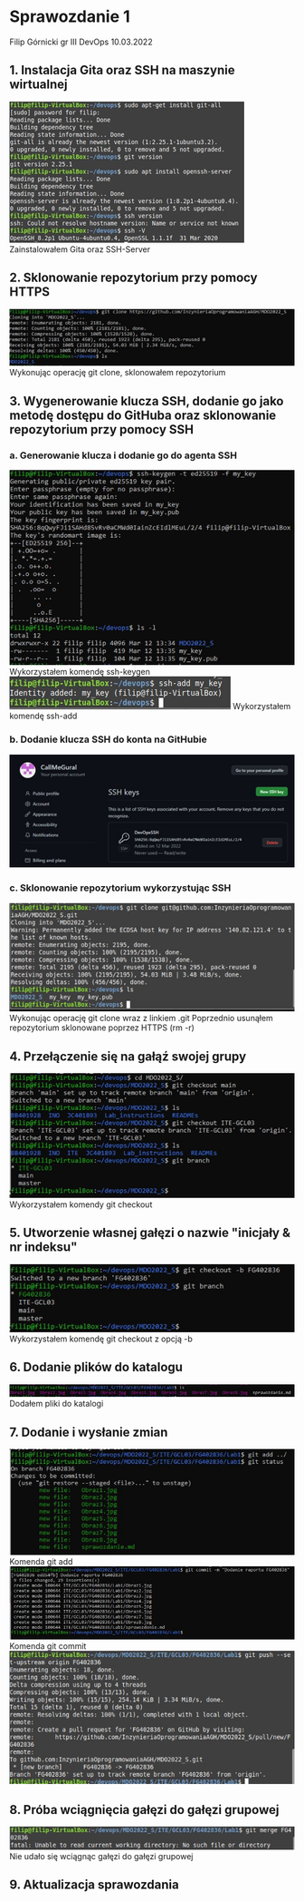 ﻿# Sprawozdanie 1
Filip Górnicki gr III DevOps
10.03.2022

## 1. Instalacja Gita oraz SSH na maszynie wirtualnej

![Instalacja Gita i SSH](Obraz1.jpg)
Zainstalowałem Gita oraz SSH-Server
## 2. Sklonowanie repozytorium przy pomocy HTTPS
![Operacja git clone](Obraz2.jpg)
Wykonując operację git clone, sklonowałem repozytorium 
## 3. Wygenerowanie klucza SSH, dodanie go jako metodę dostępu do GitHuba oraz sklonowanie repozytorium przy pomocy SSH
### a. Generowanie klucza i dodanie go do agenta SSH
![Generowanie klucza](Obraz3.jpg)
Wykorzystałem komendę ssh-keygen
![Dodanie do agenta SSH](Obraz4.jpg)
Wykorzystałem komendę ssh-add
### b. Dodanie klucza SSH do konta na GitHubie
![Dodanie klucza na GitHubie](Obraz5.jpg)
### c. Sklonowanie repozytorium wykorzystując SSH
![Sklonowanie repozytorium](Obraz6.jpg)
Wykonując operację git clone wraz z linkiem .git 
Poprzednio usunąłem repozytorium sklonowane poprzez HTTPS (rm -r)
## 4. Przełączenie się na gałąź swojej grupy
![Przełączenie się na gałąź ITE-GCL03 wykorzystując git checkout](Obraz7.jpg)
Wykorzystałem komendy git checkout
## 5. Utworzenie własnej gałęzi o nazwie "inicjały & nr indeksu"
![Utworzenie własnej gałęzi przy pomocy git checkout -b](Obraz8.jpg)
Wykorzystałem komendę git checkout z opcją -b
## 6. Dodanie plików do katalogu
![Dodanie plików do katalogu Lab1](Obraz9.JPG)
Dodałem pliki do katalogi
## 7. Dodanie i wysłanie zmian
![Dodanie zmian](Obraz10_2.JPG)
Komenda git add
![Wysłanie zmian](Obraz10.JPG)
Komenda git commit
![](Obraz11.JPG)
## 8. Próba wciągnięcia gałęzi do gałęzi grupowej
![Nieudana próba wciągnięcia gałęzi](Obraz12.JPG)
Nie udało się wciągnąc gałęzi do gałęzi grupowej
## 9. Aktualizacja sprawozdania
